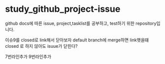 # study_github_project-issue

github docs에 따른 issue, project,tasklist를 공부하고, test하기 위한 repository입니다.

이슈9를 closed로 link해서 닫아보자
default branch에 merge하면 link햇을떄 closed 로 하지 않아도 isuue가 닫힌다?

7번라인추가
9번라인추가
